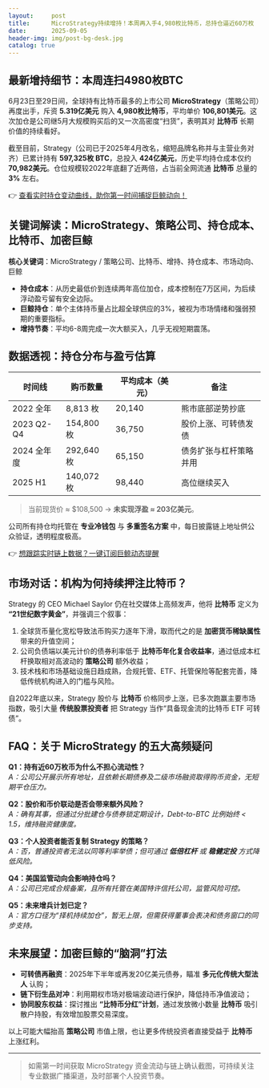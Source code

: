 ```yaml
---
layout:     post
title:      MicroStrategy持续增持！本周再入手4,980枚比特币，总持仓逼近60万枚
date:       2025-09-05
header-img: img/post-bg-desk.jpg
catalog: true
---
```


## 最新增持细节：本周连扫4980枚BTC  
6月23日至29日间，全球持有比特币最多的上市公司 **MicroStrategy**（策略公司）再度出手，斥资 **5.319亿美元** 购入 **4,980枚比特币**，平均单价 **106,801美元**。这次加仓是公司继5月大规模购买后的又一次高密度“扫货”，表明其对 **比特币** 长期价值的持续看好。

截至目前，Strategy（公司已于2025年4月改名，缩短品牌名称并与主营业务对齐）已累计持有 **597,325枚 BTC**，总投入 **424亿美元**，历史平均持仓成本仅约 **70,982美元**。仓位规模较2022年底翻了近两倍，占当前全网流通 **比特币** 总量的 **3%** 左右。

👉 [查看实时持仓变动曲线，助你第一时间捕捉巨鲸动向！](https://okxdog.com/)

## 关键词解读：MicroStrategy、策略公司、持仓成本、比特币、加密巨鲸

**核心关键词**：MicroStrategy / 策略公司、比特币、增持、持仓成本、市场动向、巨鲸

- **持仓成本**：从历史最低价到连续两年高位加仓，成本控制在7万区间，为后续浮动盈亏留有安全边际。  
- **巨鲸持仓**：单个主体持币量占比超全球供应的3%，被视为市场情绪和强弱预期的重要指标。  
- **增持节奏**：平均6-8周完成一次大额买入，几乎无视短期震荡。

## 数据透视：持仓分布与盈亏估算

| 时间线        | 购币数量      | 平均成本（美元） | 备注                    |
| ------------- | ------------- | ---------------- | ----------------------- |
| 2022 全年     | 8,813 枚      | 20,140           | 熊市底部逆势抄底        |
| 2023 Q2‍-Q4    | 154,800 枚    | 36,750           | 股价上涨、可转债发债    |
| 2024 全年度   | 292,640 枚    | 65,150           | 债务扩张与杠杆策略并用  |
| 2025 H1       | 140,072 枚    | 98,440           | 高位继续买入            |

> 当前现货价 ≈ $108,500 → **未实现浮盈 ≈ 203亿美元**。

公司所有持仓均托管在 **专业冷钱包** 与 **多重签名方案** 中，每日披露链上地址供公众验证，透明程度极高。

👉 [想跟踪实时链上数据？一键订阅巨鲸动态提醒](https://okxdog.com/)

## 市场对话：机构为何持续押注比特币？

Strategy 的 CEO Michael Saylor 仍在社交媒体上高频发声，他将 **比特币** 定义为 **“21世纪数字黄金”**，并强调三个叙事：

1. 全球货币量化宽松导致法币购买力逐年下滑，取而代之的是 **加密货币稀缺属性** 带来的升值空间；  
2. 公司负债端以美元计价的债券利率低于 **比特币年化复合收益率**，通过低成本杠杆换取相对高波动的 **策略公司** 额外收益；  
3. 技术栈和市场基础设施日趋成熟，合规托管、ETF、托管保险等配套完善，降低传统机构进入的门槛与风险。

自2022年底以来，Strategy 股价与 **比特币** 价格同步上涨，已多次跑赢主要市场指数，吸引大量 **传统股票投资者** 把 Strategy 当作“具备现金流的比特币 ETF 可转债”。

## FAQ：关于 MicroStrategy 的五大高频疑问

**Q1：持有近60万枚币为什么不担心流动性？**  
*A：公司公开展示所有地址，且依赖长期债券及二级市场融资取得购币资金，无短期平仓压力。*

**Q2：股价和币价联动是否会带来额外风险？**  
*A：确有其事，但通过分批建仓与债券锁定期设计，Debt-to-BTC 比例始终 < 1.5，维持融资健康度。*

**Q3：个人投资者能否复制 Strategy 的策略？**  
*A：否，普通投资者无法以同等利率举债；但可通过 **低倍杠杆** 或 **稳健定投** 方式降低风险。*

**Q4：美国监管动向会影响持仓吗？**  
*A：公司已完成合规备案，且所有托管在美国特许信托公司，监管风险可控。*

**Q5：未来增兵计划已定？**  
*A：官方口径为“择机持续加仓”，暂无上限，但需获得董事会表决和债务窗口的同步支持。*

## 未来展望：加密巨鲸的“脑洞”打法

- **可转债再融资**：2025年下半年或再发20亿美元债券，瞄准 **多元化传统大型法人** 认购；  
- **链下衍生品对冲**：利用期权市场对极端波动进行保护，降低持币净值波动；  
- **协同股东权益**：探讨推出 **“比特币分红”计划**，通过发放微小数量 **比特币** 吸引散户持股，有效增加股票交易深度。

以上可能大幅抬高 **策略公司** 市值上限，也让更多传统投资者直接受益于 **比特币** 上涨红利。

---

> 如需第一时间获取 MicroStrategy 资金流动与链上确认截图，可持续关注专业数据广播渠道，及时部署个人投资节奏。